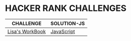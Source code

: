 # HACKER RANK CHALLENGES
|CHALLENGE|SOLUTION-JS|
|---|---|
|[Lisa's WorkBook](https://www.hackerrank.com/challenges/lisa-workbook/problem)|[JavaScript](lisa_workbook.js)||
